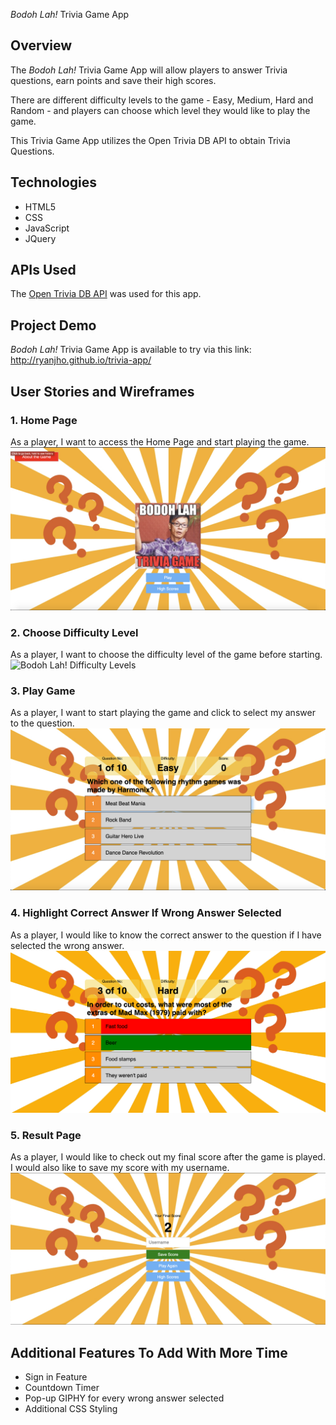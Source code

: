 _Bodoh Lah!_ Trivia Game App

## Overview
The _Bodoh Lah!_ Trivia Game App will allow players to answer Trivia questions, earn points and save their high scores.

There are different difficulty levels to the game - Easy, Medium, Hard and Random - and players can choose which level they would like to play the game.

This Trivia Game App utilizes the Open Trivia DB API to obtain Trivia Questions.

## Technologies
* HTML5
* CSS
* JavaScript
* JQuery

## APIs Used
The [Open Trivia DB API](https://opentdb.com/) was used for this app.

## Project Demo
_Bodoh Lah!_ Trivia Game App is available to try via this link: http://ryanjho.github.io/trivia-app/

## User Stories and Wireframes
### 1. Home Page ###
As a player, I want to access the Home Page and start playing the game.
![Bodoh Lah Home Page](./img/Bodoh-Lah-Home-Page.jpg "Bodoh Lah! Home Page")

### 2. Choose Difficulty Level ###
As a player, I want to choose the difficulty level of the game before starting.
![Bodoh Lah! Difficulty Levels](./img/Bodoh-Lah-Difficulty-Levels.jpg "Bodoh Lah! Difficulty Levels")

### 3. Play Game ###
As a player, I want to start playing the game and click to select my answer to the question.
![Bodoh Lah! Game Page](./img/Bodoh-Lah-Game-Page.jpg "Bodoh Lah! Game Page")

### 4. Highlight Correct Answer If Wrong Answer Selected ###
As a player, I would like to know the correct answer to the question if I have selected the wrong answer.
![Bodoh Lah! Wrong Answer](./img/Bodoh-Lah-Wrong-Answer.jpg "Bodoh Lah! Wrong Answer")

### 5. Result Page ##
As a player, I would like to check out my final score after the game is played. I would also like to save my score with my username.
![Bodoh Lah! Result Page](./img/Bodoh-Lah-Result-Page.jpg "Bodoh Lah! Result Page")

## Additional Features To Add With More Time ##
* Sign in Feature
* Countdown Timer
* Pop-up GIPHY for every wrong answer selected
* Additional CSS Styling